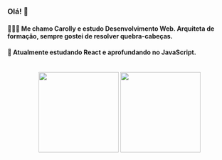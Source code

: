 ### Olá! 👋

#### 👩🏻‍💻 Me chamo Carolly e estudo Desenvolvimento Web. Arquiteta de formação, sempre gostei de resolver quebra-cabeças. 
#### 👾 Atualmente estudando React e aprofundando no JavaScript. 

<div align="center"><br>
  <img height="180em" src="https://github-readme-stats.vercel.app/api/top-langs/?username=carollyb&layout=compact&theme=radical" />
  <img height="180em" src="https://github-readme-stats.vercel.app/api?username=carollyb&show_icons=true&theme=radical" />
</div>


<!--
**carollyb/carollyb** is a ✨ _special_ ✨ repository because its `README.md` (this file) appears on your GitHub profile.

Here are some ideas to get you started:

- 🔭 I’m currently working on ...
- 🌱 I’m currently learning ...
- 👯 I’m looking to collaborate on ...
- 🤔 I’m looking for help with ...
- 💬 Ask me about ...
- 📫 How to reach me: ...
- 😄 Pronouns: ...
- ⚡ Fun fact: ...
-->
